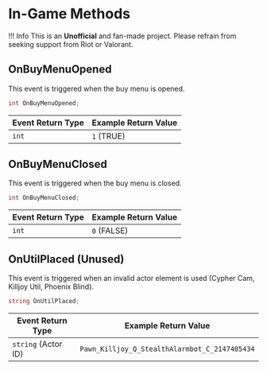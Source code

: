 # In-Game Methods

!!! Info 
	This is an **Unofficial** and fan-made project. Please refrain from seeking support from Riot or Valorant.

## OnBuyMenuOpened

This event is triggered when the buy menu is opened.

```C#
int OnBuyMenuOpened;
```

| **Event Return Type** | **Example Return Value** |
|------------------------|--------------------------|
| `int`				  | `1` (TRUE)			   |

## OnBuyMenuClosed

This event is triggered when the buy menu is closed.

```C#
int OnBuyMenuClosed;
```

| **Event Return Type** | **Example Return Value** |
|------------------------|--------------------------|
| `int`				  | `0` (FALSE)			  |

## OnUtilPlaced (Unused)

This event is triggered when an invalid actor element is used (Cypher Cam, Killjoy Util, Phoenix Blind).

```C#
string OnUtilPlaced;
```

| **Event Return Type** | **Example Return Value** |
|------------------------|--------------------------|
| `string` (Actor ID)			  | `Pawn_Killjoy_Q_StealthAlarmbot_C_2147405434`				 |